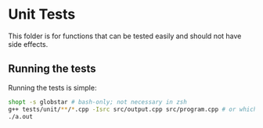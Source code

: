 # Unit Tests

This folder is for functions that can be tested easily and should not have side effects.

## Running the tests

Running the tests is simple:

```sh
shopt -s globstar # bash-only; not necessary in zsh
g++ tests/unit/**/*.cpp -Isrc src/output.cpp src/program.cpp # or whichever compiler you prefer
./a.out
```

<!-- Note for future reference: If .cpp files from src/ are required in the future, don't naively use src/*.cpp, as that will get src/main.cpp and cause conflicts! -->
